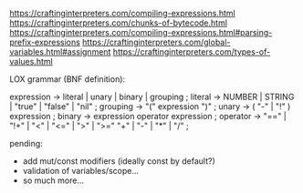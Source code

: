 https://craftinginterpreters.com/compiling-expressions.html
https://craftinginterpreters.com/chunks-of-bytecode.html
https://craftinginterpreters.com/compiling-expressions.html#parsing-prefix-expressions
https://craftinginterpreters.com/global-variables.html#assignment
https://craftinginterpreters.com/types-of-values.html

LOX grammar (BNF definition):

expression -> literal | unary | binary | grouping ;
literal    -> NUMBER | STRING | "true" | "false" | "nil" ;
grouping   -> "(" expression ")" ;
unary      -> ( "-" | "!" ) expression ;
binary     -> expression operator expression ;
operator   -> "==" | "!+" | "<" | "<=" | ">" | ">="
              "+" | "-" | "*" | "/" ;

pending:
- add mut/const modifiers (ideally const by default?)
- validation of variables/scope...
- so much more...
